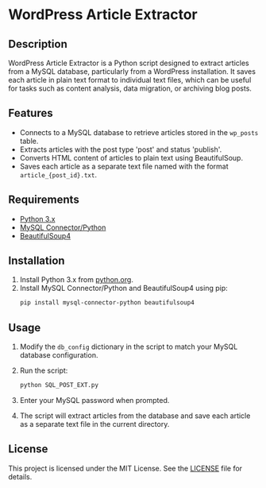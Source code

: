 
# WordPress Article Extractor

## Description

WordPress Article Extractor is a Python script designed to extract articles from a MySQL database, particularly from a WordPress installation. It saves each article in plain text format to individual text files, which can be useful for tasks such as content analysis, data migration, or archiving blog posts.

## Features

- Connects to a MySQL database to retrieve articles stored in the `wp_posts` table.
- Extracts articles with the post type 'post' and status 'publish'.
- Converts HTML content of articles to plain text using BeautifulSoup.
- Saves each article as a separate text file named with the format `article_{post_id}.txt`.

## Requirements

- [Python 3.x](https://www.python.org/downloads/)
- [MySQL Connector/Python](https://dev.mysql.com/downloads/connector/python/)
- [BeautifulSoup4](https://pypi.org/project/beautifulsoup4/)

## Installation

1. Install Python 3.x from [python.org](https://www.python.org/downloads/).
2. Install MySQL Connector/Python and BeautifulSoup4 using pip:
   ```sh
   pip install mysql-connector-python beautifulsoup4
   ```

## Usage

1. Modify the `db_config` dictionary in the script to match your MySQL database configuration.

2. Run the script:
   ```sh
   python SQL_POST_EXT.py
   ```

3. Enter your MySQL password when prompted.

4. The script will extract articles from the database and save each article as a separate text file in the current directory.

## License

This project is licensed under the MIT License. See the [LICENSE](LICENSE) file for details.
```
